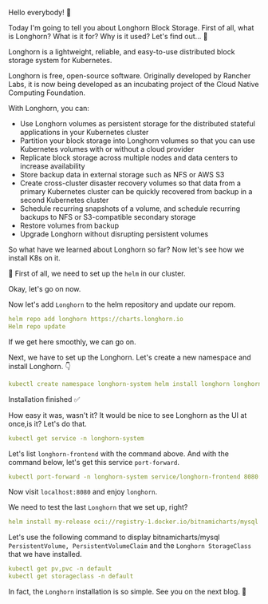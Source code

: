 Hello everybody! 🫡

Today I'm going to tell you about Longhorn Block Storage.
First of all, what is Longhorn? What is it for? Why is it used? Let's find out... 💪

Longhorn is a lightweight, reliable, and easy-to-use distributed block storage system for Kubernetes.

Longhorn is free, open-source software. Originally developed by Rancher Labs, it is now being developed as an incubating project of the Cloud Native Computing Foundation.

With Longhorn, you can:

-    Use Longhorn volumes as persistent storage for the distributed stateful applications in your Kubernetes cluster
-    Partition your block storage into Longhorn volumes so that you can use Kubernetes volumes with or without a cloud provider
-    Replicate block storage across multiple nodes and data centers to increase availability
-    Store backup data in external storage such as NFS or AWS S3
-    Create cross-cluster disaster recovery volumes so that data from a primary Kubernetes cluster can be quickly recovered from backup in a second Kubernetes cluster
-    Schedule recurring snapshots of a volume, and schedule recurring backups to NFS or S3-compatible secondary storage
-    Restore volumes from backup
-    Upgrade Longhorn without disrupting persistent volumes


So what have we learned about Longhorn so far? Now let's see how we install K8s on it.

📌 First of all, we need to set up the `helm` in our cluster.

Okay, let's go on now.

Now let's add ``Longhorn`` to the helm repository and update our repom.
```yaml
helm repo add longhorn https://charts.longhorn.io 
Helm repo update
```

If we get here smoothly, we can go on.

Next, we have to set up the Longhorn. Let's create a new namespace and install Longhorn. 👇

```yaml
kubectl create namespace longhorn-system helm install longhorn longhorn/longhorn --namespace longhorn-system
```

Installation finished ✅

How easy it was, wasn't it? It would be nice to see Longhorn as the UI at once,is it? Let's do that.

```yaml
kubectl get service -n longhorn-system
```

Let's list ``longhorn-frontend`` with the command above. And with the command below, let's get this service ``port-forward``.

```yaml
kubectl port-forward -n longhorn-system service/longhorn-frontend 8080:80
```

Now visit `localhost:8080` and enjoy ``longhorn``.

We need to test the last ``Longhorn`` that we set up, right?

```yaml
helm install my-release oci://registry-1.docker.io/bitnamicharts/mysql
```

Let's use the following command to display bitnamicharts/mysql ``PersistentVolume, PersistentVolumeClaim`` and the `Longhorn StorageClass` that we have installed.

```yaml
kubectl get pv,pvc -n default
kubectl get storageclass -n default
```


In fact, the ``Longhorn`` installation is so simple. See you on the next blog. 🎈